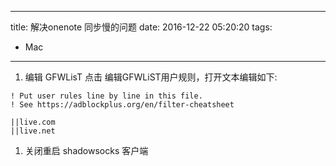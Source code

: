 ----
title: 解决onenote 同步慢的问题
date: 2016-12-22 05:20:20
tags:
- Mac
----
1. 编辑 GFWLisT
  点击 编辑GFWLiST用户规则，打开文本编辑如下:
  ```
  ! Put user rules line by line in this file.
  ! See https://adblockplus.org/en/filter-cheatsheet
  
  ||live.com
  ||live.net
  ```
1. 关闭重启 shadowsocks 客户端
